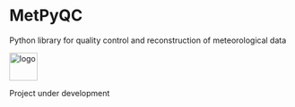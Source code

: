 # MetPyQC

Python library for quality control and reconstruction of meteorological data

<img alt="logo" height="50 cm" src="/home/meteo/Documenti/UMBRIA-QC/umbria_qc_post_proc/MetPyQC/docs/_static/logo_pyqc4.jpg" title="MetPyQC logo" width="50 cm"/>

Project under development
